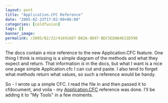 ```yaml
---
layout: post
title: "Application.CFC Reference"
date: "2005-02-23T17:02:00+06:00"
categories: [coldfusion]
tags: []
banner_image: 
permalink: /2005/02/23/416916D7-B02A-8D97-BDC5EDAB4631D598
---
```


The docs contain a nice reference to the new Application.CFC feature. One thing I think is missing is a simple diagram of the methods and what they expect and return. That information <i>is</i> in the docs, but what I want is a nice one page simple Application.cfc I can cut and paste. I also tend to forget what methods return what values, so such a reference would be handy.

So - I wrote up a simple CFC. I read the file in and then passed it to cfdocument, and voila - my <a href="http://ray.camdenfamily.com/downloads/app.pdf">Application.CFC</a> reference was done. I'll be adding it to "My Tools" in a few moments.